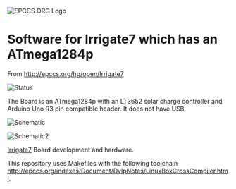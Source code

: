 ![EPCCS.ORG Logo](http://epccs.org/indexes/Document/Logo/Documents/HeaderName.jpg "EPCCS.ORG Logo")
# Software for Irrigate7 which has an ATmega1284p

From <http://epccs.org/hg/open/Irrigate7>

![Status](http://epccs.org/indexes/Board/Irrigate7/status_icon.png "Irrigate7 Status")

The Board is an ATmega1284p with an LT3652 solar charge controller and Arduino Uno R3 pin compatible header. It does not have USB.

![Schematic](http://epccs.org/indexes/Board/Irrigate7/Documents/14320,Schematic.png "Irrigate7 Schematic")

![Schematic2](http://epccs.org/indexes/Board/Irrigate7/Documents/14320,Schematic2.png "Irrigate7 Schematic2")

[Irrigate7](http://epccs.org/indexes/Board/Irrigate7/) Board development and hardware.

This repository uses Makefiles with the following toolchain <http://epccs.org/indexes/Document/DvlpNotes/LinuxBoxCrossCompiler.html>. 

